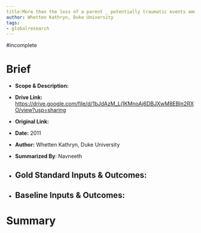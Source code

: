 ```yaml
---
title:More than the loss of a parent _ potentially traumatic events among orphaned and abandoned children
author: Whetten Kathryn, Duke University
tags:
- globalresearch
---
```

#incomplete 
# Brief
-   **Scope & Description:** 
-   **Drive Link:** https://drive.google.com/file/d/1bJdAzM_Lj1KMnoAj6DBJXwM8EBIn2RXO/view?usp=sharing
-   **Original Link:** 
-   **Date:** 2011
-   **Author:** Whetten Kathryn, Duke University
-   **Summarized By**: Navneeth
-  **Gold Standard Inputs & Outcomes:** 
	- 
	    
-   **Baseline Inputs & Outcomes:**  
	- 
	    

# Summary